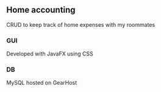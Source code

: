 ## Home accounting
CRUD to keep track of home expenses with my roommates

### GUI
Developed with JavaFX using CSS

### DB
MySQL hosted on GearHost
